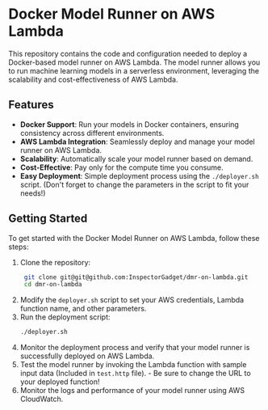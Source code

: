 # Docker Model Runner on AWS Lambda

This repository contains the code and configuration needed to deploy a Docker-based model runner on AWS Lambda. The model runner allows you to run machine learning models in a serverless environment, leveraging the scalability and cost-effectiveness of AWS Lambda.

## Features
- **Docker Support**: Run your models in Docker containers, ensuring consistency across different environments.
- **AWS Lambda Integration**: Seamlessly deploy and manage your model runner on AWS Lambda.
- **Scalability**: Automatically scale your model runner based on demand.
- **Cost-Effective**: Pay only for the compute time you consume.
- **Easy Deployment**: Simple deployment process using the `./deployer.sh` script. (Don't forget to change the parameters in the script to fit your needs!)

## Getting Started
To get started with the Docker Model Runner on AWS Lambda, follow these steps:
1. Clone the repository:
   ```bash
    git clone git@git@github.com:InspectorGadget/dmr-on-lambda.git
    cd dmr-on-lambda
    ```
2. Modify the `deployer.sh` script to set your AWS credentials, Lambda function name, and other parameters.
3. Run the deployment script:
    ```bash
    ./deployer.sh
    ```
4. Monitor the deployment process and verify that your model runner is successfully deployed on AWS Lambda.
5. Test the model runner by invoking the Lambda function with sample input data (Included in `test.http` file). - Be sure to change the URL to your deployed function!
6. Monitor the logs and performance of your model runner using AWS CloudWatch.